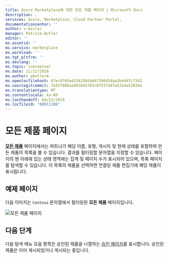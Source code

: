 ```yaml
---
title: Azure Marketplace에 대한 모든 제품 페이지 | Microsoft Docs
description: .
services: Azure, Marketplace, Cloud Partner Portal,
documentationcenter: ''
author: v-miclar
manager: Patrick.Butler
editor: ''
ms.assetid: ''
ms.service: marketplace
ms.workload: ''
ms.tgt_pltfrm: ''
ms.devlang: ''
ms.topic: conceptual
ms.date: 11/12/2018
ms.author: pbutlerm
ms.openlocfilehash: 67ec9765e4334330da04739dd5daa3be0d7c7342
ms.sourcegitcommit: 3102f886aa962842303c8753fe8fa5324a52834a
ms.translationtype: MT
ms.contentlocale: ko-KR
ms.lasthandoff: 04/23/2019
ms.locfileid: "60911108"
---
```

# <a name="all-offers-page"></a>모든 제품 페이지

[**모든 제품**](https://cloudpartner.azure.com/#alloffers) 페이지에서는 파트너가 해당 이름, 유형, 게시자 및 현재 상태를 포함하여 만든 제품의 목록을 볼 수 있습니다.  결과를 필터링할 문자열을 지정할 수 있습니다.   페이지의 맨 아래에 있는 상태 영역에는 집계 및 페이지 수가 표시되어 있으며, 목록 페이지를 탐색할 수 있습니다. 이 목록의 제품을 선택하면 연결된 제품 편집기에 해당 제품이 표시됩니다. 


## <a name="example-page"></a>예제 페이지

다음 이미지는 `Contoso` 문자열에서 필터링된 **모든 제품** 페이지입니다.

![모든 제품 페이지](./media/all-offers-page1.png)


## <a name="next-steps"></a>다음 단계

다음 탐색 메뉴 모음 항목은 승인된 제품을 나열하는 [승인 페이지](./cpp-approvals-page.md)를 표시합니다.  승인된 제품은 이미 게시되었거나 게시되는 중입니다.
